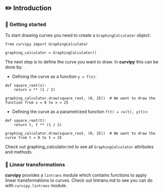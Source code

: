 ## :pencil2: Introduction


### :pushpin: Getting started
To start drawing curves you need to create a ```GraphingCalculator``` object:

```
from curvipy import GraphingCalculator

graphing_calculator = GraphingCalculator()
```

The next step is to define the curve you want to draw. In **curvipy** this can be done by:

- Defining the curve as a function ```y = f(x)```: 
```
def square_root(x):
    return x ** (1 / 2)

graphing_calculator.draw(square_root, (0, 25))  # We want to draw the function from x = 0 to x = 25
```

- Defining the curve as a parametrized function ```f(t) = <x(t), y(t)>```: 
```
def square_root(t):
    return t, t ** (1 / 2)

graphing_calculator.draw(square_root, (0, 25))  # We want to draw the curve from t = 0 to t = 25
```

Check out graphing_calculator.md to see all ```GraphingCalculator``` attributes and methods.


### :pushpin: Linear transformations

**curvipy** provides a ```lintrans``` module which contains functions to apply linear transformations to curves.
Check out lintrans.md to see you can do with ```curvipy.lintrans``` module.

